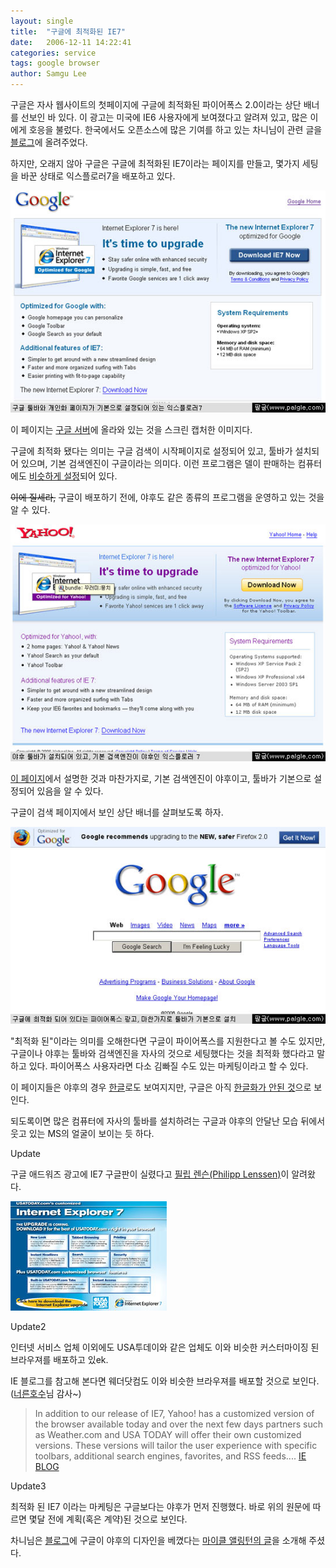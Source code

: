 ```yaml
---
layout: single
title:  "구글에 최적화된 IE7"
date:   2006-12-11 14:22:41
categories: service
tags: google browser
author: Samgu Lee
---
```

구글은 자사 웹사이트의 첫페이지에 구글에 최적화된 파이어폭스 2.0이라는 상단 배너를 선보인 바 있다. 이 광고는 미국에 IE6 사용자에게 보여졌다고 알려져 있고, 많은 이에게 호응을 불렀다. 한국에서도 오픈소스에 많은 기여를 하고 있는 차니님이 관련 글을 [블로그](http://channy.tistory.com/105)에 올려주었다.

하지만, 오래지 않아 구글은 구글에 최적화된 IE7이라는 페이지를 만들고, 몇가지 세팅을 바꾼 상태로 익스플로러7을 배포하고 있다.

![구글에 최적화된 익스플로러7](/assets/ie7-for-google.jpg)

이 페이지는 [구글 서버](http://www.google.com/toolbar/ie7/)에 올라와 있는 것을 스크린 캡처한 이미지다.

구글에 최적화 됐다는 의미는 구글 검색이 시작페이지로 설정되어 있고, 툴바가 설치되어 있으며, 기본 검색엔진이 구글이라는 의미다. 이런 프로그램은 델이 판매하는 컴퓨터에도 [비슷하게 설정](http://www.palgle.com/2006/05/26/google_dell_pack/)되어 있다.

~~이에 질세라,~~ 구글이 배포하기 전에, 야후도 같은 종류의 프로그램을 운영하고 있는 것을 알 수 있다.

![야후에 최적화된 익스플로러7](/assets/ie7-for-yahoo.jpg)

[이 페이지](http://downloads.yahoo.com/internetexplorer/)에서 설명한 것과 마찬가지로, 기본 검색엔진이 야후이고, 툴바가 기본으로 설정되어 있음을 알 수 있다.

구글이 검색 페이지에서 보인 상단 배너를 살펴보도록 하자.

![구글에 최적화 된 파이어폭스2](/assets/google-homepage-ad-for-toolbar.jpg)

"최적화 된"이라는 의미를 오해한다면 구글이 파이어폭스를 지원한다고 볼 수도 있지만, 구글이나 야후는 툴바와 검색엔진을 자사의 것으로 세팅했다는 것을 최적화 했다라고 말하고 있다. 파이어폭스 사용자라면 다소 김빠질 수도 있는 마케팅이라고 할 수 있다.

이 페이지들은 야후의 경우 [한글](http://kr.downloads.yahoo.com/internetexplorer/)로도 보여지지만, 구글은 아직 [한글화가 안된 것](http://www.google.co.kr/toolbar/ie7/)으로 보인다.

되도록이면 많은 컴퓨터에 자사의 툴바를 설치하려는 구글과 야후의 안달난 모습 뒤에서 웃고 있는 MS의 얼굴이 보이는 듯 하다.

Update

구글 애드워즈 광고에 IE7 구글판이 실렸다고 [필립 렌슨(Philipp Lenssen)](http://blog.outer-court.com/archive/2006-12-11-n30.html)이 알려왔다.

![USA투데이에 커스터마이징 된 IE7](/assets/ie7-for-ustoday.jpg)

Update2

인터넷 서비스 업체 이외에도 USA투데이와 같은 업체도 이와 비슷한 커스터마이징 된 브라우져를 배포하고 있ek.

IE 블로그를 참고해 본다면 웨더닷컴도 이와 비슷한 브라우져를 배포할 것으로 보인다.([너른호수](http://widelake.net/)님 감사~)

> In addition to our release of IE7, Yahoo! has a customized version of the browser available today and over the next few days partners such as Weather.com and USA TODAY will offer their own customized versions. These versions will tailor the user experience with specific toolbars, additional search engines, favorites, and RSS feeds.... [IE BLOG](http://blogs.msdn.com/ie/archive/2006/10/18/internet-explorer-7-for-windows-xp-available-now.aspx)

Update3

최적화 된 IE7 이라는 마케팅은 구글보다는 야후가 먼저 진행했다. 바로 위의 원문에 따르면 몇달 전에 계획(혹은 계약)된 것으로 보인다.

차니님은 [블로그](http://channy.tistory.com/106)에 구글이 야후의 디자인을 베꼈다는 [마이클 앨링턴의 글](http://www.techcrunch.com/2006/12/11/google-copies-ie7-promo-material-from-yahoo/)을 소개해 주셨다.
